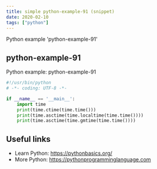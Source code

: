 ```yaml
---
title: simple python-example-91 (snippet)
date: 2020-02-10
tags: ["python"]
---
```

Python example 'python-example-91'


## python-example-91

Python example: python-example-91

```python
#!/usr/bin/python
# -*- coding: UTF-8 -*-

if __name__ == '__main__':
    import time
    print(time.ctime(time.time()))
    print(time.asctime(time.localtime(time.time())))
    print(time.asctime(time.gmtime(time.time())))


```

## Useful links

- Learn Python: https://pythonbasics.org/
- More Python: https://pythonprogramminglanguage.com
